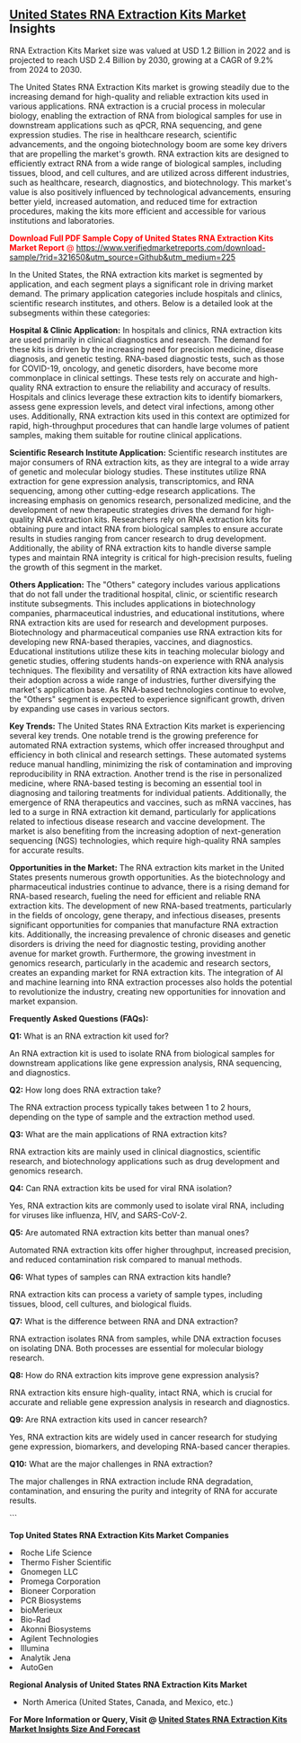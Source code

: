 <h2><a href="https://www.verifiedmarketreports.com/download-sample/?rid=321650&amp;utm_source=Github&amp;utm_medium=225" target="_blank">United States RNA Extraction Kits Market</a> Insights</h2><p>RNA Extraction Kits Market size was valued at USD 1.2 Billion in 2022 and is projected to reach USD 2.4 Billion by 2030, growing at a CAGR of 9.2% from 2024 to 2030.</p><p> <p>The United States RNA Extraction Kits market is growing steadily due to the increasing demand for high-quality and reliable extraction kits used in various applications. RNA extraction is a crucial process in molecular biology, enabling the extraction of RNA from biological samples for use in downstream applications such as qPCR, RNA sequencing, and gene expression studies. The rise in healthcare research, scientific advancements, and the ongoing biotechnology boom are some key drivers that are propelling the market's growth. RNA extraction kits are designed to efficiently extract RNA from a wide range of biological samples, including tissues, blood, and cell cultures, and are utilized across different industries, such as healthcare, research, diagnostics, and biotechnology. This market's value is also positively influenced by technological advancements, ensuring better yield, increased automation, and reduced time for extraction procedures, making the kits more efficient and accessible for various institutions and laboratories. <p><span class=""><span style="color: #ff0000;"><strong>Download Full PDF Sample Copy of United States RNA Extraction Kits Market Report</strong> @ </span><a href="https://www.verifiedmarketreports.com/download-sample/?rid=321650&amp;utm_source=Github&amp;utm_medium=225" target="_blank">https://www.verifiedmarketreports.com/download-sample/?rid=321650&amp;utm_source=Github&amp;utm_medium=225</a></span></p> In the United States, the RNA extraction kits market is segmented by application, and each segment plays a significant role in driving market demand. The primary application categories include hospitals and clinics, scientific research institutes, and others. Below is a detailed look at the subsegments within these categories: <p><strong>Hospital & Clinic Application:</strong> In hospitals and clinics, RNA extraction kits are used primarily in clinical diagnostics and research. The demand for these kits is driven by the increasing need for precision medicine, disease diagnosis, and genetic testing. RNA-based diagnostic tests, such as those for COVID-19, oncology, and genetic disorders, have become more commonplace in clinical settings. These tests rely on accurate and high-quality RNA extraction to ensure the reliability and accuracy of results. Hospitals and clinics leverage these extraction kits to identify biomarkers, assess gene expression levels, and detect viral infections, among other uses. Additionally, RNA extraction kits used in this context are optimized for rapid, high-throughput procedures that can handle large volumes of patient samples, making them suitable for routine clinical applications. <p><strong>Scientific Research Institute Application:</strong> Scientific research institutes are major consumers of RNA extraction kits, as they are integral to a wide array of genetic and molecular biology studies. These institutes utilize RNA extraction for gene expression analysis, transcriptomics, and RNA sequencing, among other cutting-edge research applications. The increasing emphasis on genomics research, personalized medicine, and the development of new therapeutic strategies drives the demand for high-quality RNA extraction kits. Researchers rely on RNA extraction kits for obtaining pure and intact RNA from biological samples to ensure accurate results in studies ranging from cancer research to drug development. Additionally, the ability of RNA extraction kits to handle diverse sample types and maintain RNA integrity is critical for high-precision results, fueling the growth of this segment in the market. <p><strong>Others Application:</strong> The "Others" category includes various applications that do not fall under the traditional hospital, clinic, or scientific research institute subsegments. This includes applications in biotechnology companies, pharmaceutical industries, and educational institutions, where RNA extraction kits are used for research and development purposes. Biotechnology and pharmaceutical companies use RNA extraction kits for developing new RNA-based therapies, vaccines, and diagnostics. Educational institutions utilize these kits in teaching molecular biology and genetic studies, offering students hands-on experience with RNA analysis techniques. The flexibility and versatility of RNA extraction kits have allowed their adoption across a wide range of industries, further diversifying the market's application base. As RNA-based technologies continue to evolve, the "Others" segment is expected to experience significant growth, driven by expanding use cases in various sectors. <p><strong>Key Trends:</strong> The United States RNA Extraction Kits market is experiencing several key trends. One notable trend is the growing preference for automated RNA extraction systems, which offer increased throughput and efficiency in both clinical and research settings. These automated systems reduce manual handling, minimizing the risk of contamination and improving reproducibility in RNA extraction. Another trend is the rise in personalized medicine, where RNA-based testing is becoming an essential tool in diagnosing and tailoring treatments for individual patients. Additionally, the emergence of RNA therapeutics and vaccines, such as mRNA vaccines, has led to a surge in RNA extraction kit demand, particularly for applications related to infectious disease research and vaccine development. The market is also benefiting from the increasing adoption of next-generation sequencing (NGS) technologies, which require high-quality RNA samples for accurate results. <p><strong>Opportunities in the Market:</strong> The RNA extraction kits market in the United States presents numerous growth opportunities. As the biotechnology and pharmaceutical industries continue to advance, there is a rising demand for RNA-based research, fueling the need for efficient and reliable RNA extraction kits. The development of new RNA-based treatments, particularly in the fields of oncology, gene therapy, and infectious diseases, presents significant opportunities for companies that manufacture RNA extraction kits. Additionally, the increasing prevalence of chronic diseases and genetic disorders is driving the need for diagnostic testing, providing another avenue for market growth. Furthermore, the growing investment in genomics research, particularly in the academic and research sectors, creates an expanding market for RNA extraction kits. The integration of AI and machine learning into RNA extraction processes also holds the potential to revolutionize the industry, creating new opportunities for innovation and market expansion. <p><strong>Frequently Asked Questions (FAQs):</strong></p> <p><strong>Q1:</strong> What is an RNA extraction kit used for?</p> <p>An RNA extraction kit is used to isolate RNA from biological samples for downstream applications like gene expression analysis, RNA sequencing, and diagnostics.</p> <p><strong>Q2:</strong> How long does RNA extraction take?</p> <p>The RNA extraction process typically takes between 1 to 2 hours, depending on the type of sample and the extraction method used.</p> <p><strong>Q3:</strong> What are the main applications of RNA extraction kits?</p> <p>RNA extraction kits are mainly used in clinical diagnostics, scientific research, and biotechnology applications such as drug development and genomics research.</p> <p><strong>Q4:</strong> Can RNA extraction kits be used for viral RNA isolation?</p> <p>Yes, RNA extraction kits are commonly used to isolate viral RNA, including for viruses like influenza, HIV, and SARS-CoV-2.</p> <p><strong>Q5:</strong> Are automated RNA extraction kits better than manual ones?</p> <p>Automated RNA extraction kits offer higher throughput, increased precision, and reduced contamination risk compared to manual methods.</p> <p><strong>Q6:</strong> What types of samples can RNA extraction kits handle?</p> <p>RNA extraction kits can process a variety of sample types, including tissues, blood, cell cultures, and biological fluids.</p> <p><strong>Q7:</strong> What is the difference between RNA and DNA extraction?</p> <p>RNA extraction isolates RNA from samples, while DNA extraction focuses on isolating DNA. Both processes are essential for molecular biology research.</p> <p><strong>Q8:</strong> How do RNA extraction kits improve gene expression analysis?</p> <p>RNA extraction kits ensure high-quality, intact RNA, which is crucial for accurate and reliable gene expression analysis in research and diagnostics.</p> <p><strong>Q9:</strong> Are RNA extraction kits used in cancer research?</p> <p>Yes, RNA extraction kits are widely used in cancer research for studying gene expression, biomarkers, and developing RNA-based cancer therapies.</p> <p><strong>Q10:</strong> What are the major challenges in RNA extraction?</p> <p>The major challenges in RNA extraction include RNA degradation, contamination, and ensuring the purity and integrity of RNA for accurate results.</p> ```</p><p><strong>Top United States RNA Extraction Kits Market Companies</strong></p><div data-test-id=""><p><li>Roche Life Science</li><li> Thermo Fisher Scientific</li><li> Gnomegen LLC</li><li> Promega Corporation</li><li> Bioneer Corporation</li><li> PCR Biosystems</li><li> bioMerieux</li><li> Bio-Rad</li><li> Akonni Biosystems</li><li> Agilent Technologies</li><li> Illumina</li><li> Analytik Jena</li><li> AutoGen</li></p><div><strong>Regional Analysis of&nbsp;United States RNA Extraction Kits Market</strong></div><ul><li dir="ltr"><p dir="ltr">North America&nbsp;(United States, Canada, and Mexico, etc.)</p></li></ul><p><strong>For More Information or Query, Visit @&nbsp;</strong><strong><a href="https://www.verifiedmarketreports.com/product/rna-extraction-kits-market/?utm_source=Github&amp;utm_medium=225" target="_blank">United States RNA Extraction Kits Market Insights Size And Forecast</a></strong></p></div>

